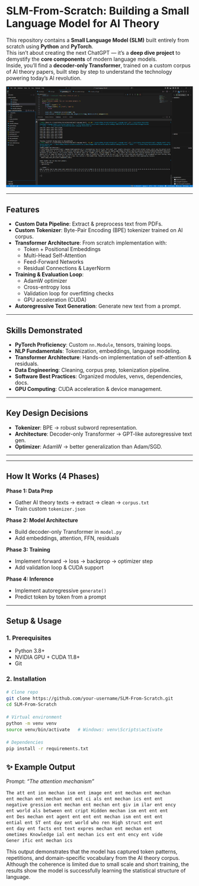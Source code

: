 # SLM-From-Scratch: Building a Small Language Model for AI Theory  

This repository contains a **Small Language Model (SLM)** built entirely from scratch using **Python** and **PyTorch**.  
This isn’t about creating the next ChatGPT — it’s a **deep dive project** to demystify the **core components** of modern language models.  
Inside, you’ll find a **decoder-only Transformer**, trained on a custom corpus of AI theory papers, built step by step to understand the technology powering today’s AI revolution.  

![Output](/output.png)


---

##  Features  
- **Custom Data Pipeline**: Extract & preprocess text from PDFs.  
- **Custom Tokenizer**: Byte-Pair Encoding (BPE) tokenizer trained on AI corpus.  
- **Transformer Architecture**: From scratch implementation with:  
  - Token + Positional Embeddings  
  - Multi-Head Self-Attention  
  - Feed-Forward Networks  
  - Residual Connections & LayerNorm  
- **Training & Evaluation Loop**:  
  - AdamW optimizer  
  - Cross-entropy loss  
  - Validation loop for overfitting checks  
  - GPU acceleration (CUDA)  
- **Autoregressive Text Generation**: Generate new text from a prompt.  

---

##  Skills Demonstrated  
- **PyTorch Proficiency**: Custom `nn.Module`, tensors, training loops.  
- **NLP Fundamentals**: Tokenization, embeddings, language modeling.  
- **Transformer Architecture**: Hands-on implementation of self-attention & residuals.  
- **Data Engineering**: Cleaning, corpus prep, tokenization pipeline.  
- **Software Best Practices**: Organized modules, venvs, dependencies, docs.  
- **GPU Computing**: CUDA acceleration & device management.  

---

##  Key Design Decisions  
- **Tokenizer**: BPE → robust subword representation.  
- **Architecture**: Decoder-only Transformer → GPT-like autoregressive text gen.  
- **Optimizer**: AdamW → better generalization than Adam/SGD.  

---

---

## How It Works (4 Phases)  

**Phase 1: Data Prep**  
- Gather AI theory texts → extract → clean → `corpus.txt`  
- Train custom `tokenizer.json`  

**Phase 2: Model Architecture**  
- Build decoder-only Transformer in `model.py`  
- Add embeddings, attention, FFN, residuals  

**Phase 3: Training**  
- Implement forward → loss → backprop → optimizer step  
- Add validation loop & CUDA support  

**Phase 4: Inference**  
- Implement autoregressive `generate()`  
- Predict token by token from a prompt  

---

## Setup & Usage  

### 1. Prerequisites  
- Python 3.8+  
- NVIDIA GPU + CUDA 11.8+  
- Git  

### 2. Installation  
```bash
# Clone repo
git clone https://github.com/your-username/SLM-From-Scratch.git
cd SLM-From-Scratch

# Virtual environment
python -m venv venv
source venv/bin/activate   # Windows: venv\Scripts\activate

# Dependencies
pip install -r requirements.txt
```
## ✨ Example Output  

Prompt: *“The attention mechanism”*  

```text
The att ent ion mechan ism ent image ent ent mechan ent mechan 
ent mechan ent mechan ent ent ci als ent mechan ics ent ent 
negative gression ent mechan ent mechan ent giv im ilar ent ency 
ent world als between ent cript Hidden mechan ism ent ent ent 
ent Des mechan ent agent ent ent ent mechan ism ent ent ent 
ential ent ST ent day ent world who ren High struct ent ent 
ent day ent facts ent text expres mechan ent mechan ent 
ometimes Knowledge ial ent mechan ics ent ent ency ent vide 
Gener ific ent mechan ics
```
This output demonstrates that the model has captured token patterns, repetitions, and domain-specific vocabulary from the AI theory corpus.
Although the coherence is limited due to small scale and short training, the results show the model is successfully learning the statistical structure of language.
